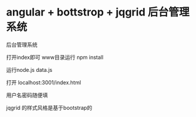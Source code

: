 # angular  +  bottstrop + jqgrid  后台管理系统
后台管理系统


打开index即可
www目录运行 npm install

运行node.js  data.js

打开 localhost:3001/index.html

用户名密码随便填


jqgrid 的样式风格是基于bootstrap的

